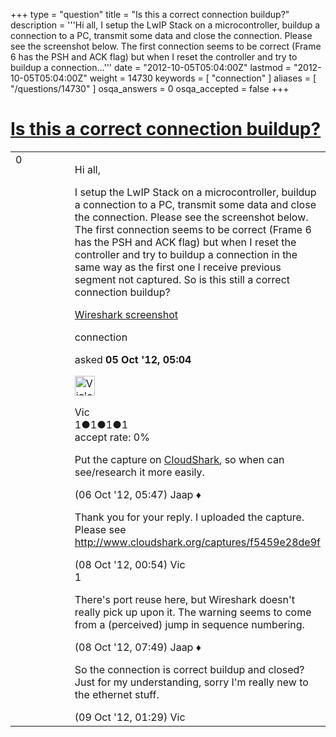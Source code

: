 +++
type = "question"
title = "Is this a correct connection buildup?"
description = '''Hi all, I setup the LwIP Stack on a microcontroller, buildup a connection to a PC, transmit some data and close the connection. Please see the screenshot below. The first connection seems to be correct (Frame 6 has the PSH and ACK flag) but when I reset the controller and try to buildup a connection...'''
date = "2012-10-05T05:04:00Z"
lastmod = "2012-10-05T05:04:00Z"
weight = 14730
keywords = [ "connection" ]
aliases = [ "/questions/14730" ]
osqa_answers = 0
osqa_accepted = false
+++

<div class="headNormal">

# [Is this a correct connection buildup?](/questions/14730/is-this-a-correct-connection-buildup)

</div>

<div id="main-body">

<div id="askform">

<table id="question-table" style="width:100%;"><colgroup><col style="width: 50%" /><col style="width: 50%" /></colgroup><tbody><tr class="odd"><td style="width: 30px; vertical-align: top"><div class="vote-buttons"><div id="post-14730-score" class="post-score" title="current number of votes">0</div><div id="favorite-count" class="favorite-count"></div></div></td><td><div id="item-right"><div class="question-body"><p>Hi all,</p><p>I setup the LwIP Stack on a microcontroller, buildup a connection to a PC, transmit some data and close the connection. Please see the screenshot below. The first connection seems to be correct (Frame 6 has the PSH and ACK flag) but when I reset the controller and try to buildup a connection in the same way as the first one I receive previous segment not captured. So is this still a correct connection buildup?</p><p><a href="http://tinypic.com/r/r8f1fm/6">Wireshark screenshot</a></p></div><div id="question-tags" class="tags-container tags">connection</div><div id="question-controls" class="post-controls"></div><div class="post-update-info-container"><div class="post-update-info post-update-info-user"><p>asked <strong>05 Oct '12, 05:04</strong></p><img src="https://secure.gravatar.com/avatar/1a8f429484fa071196373e8e190f1bc9?s=32&amp;d=identicon&amp;r=g" class="gravatar" width="32" height="32" alt="Vic&#39;s gravatar image" /><p>Vic<br />
<span class="score" title="1 reputation points">1</span><span title="1 badges"><span class="badge1">●</span><span class="badgecount">1</span></span><span title="1 badges"><span class="silver">●</span><span class="badgecount">1</span></span><span title="1 badges"><span class="bronze">●</span><span class="badgecount">1</span></span><br />
<span class="accept_rate" title="Rate of the user&#39;s accepted answers">accept rate:</span> <span title="Vic has no accepted answers">0%</span></p></div></div><div id="comments-container-14730" class="comments-container"><span id="14744"></span><div id="comment-14744" class="comment"><div id="post-14744-score" class="comment-score"></div><div class="comment-text"><p>Put the capture on <a href="http://www.cloudshark.org/">CloudShark</a>, so when can see/research it more easily.</p></div><div id="comment-14744-info" class="comment-info"><span class="comment-age">(06 Oct '12, 05:47)</span> Jaap ♦</div></div><span id="14767"></span><div id="comment-14767" class="comment"><div id="post-14767-score" class="comment-score"></div><div class="comment-text"><p>Thank you for your reply. I uploaded the capture. Please see <a href="http://www.cloudshark.org/captures/f5459e28de9f">http://www.cloudshark.org/captures/f5459e28de9f</a></p></div><div id="comment-14767-info" class="comment-info"><span class="comment-age">(08 Oct '12, 00:54)</span> Vic</div></div><span id="14774"></span><div id="comment-14774" class="comment"><div id="post-14774-score" class="comment-score">1</div><div class="comment-text"><p>There's port reuse here, but Wireshark doesn't really pick up upon it. The warning seems to come from a (perceived) jump in sequence numbering.</p></div><div id="comment-14774-info" class="comment-info"><span class="comment-age">(08 Oct '12, 07:49)</span> Jaap ♦</div></div><span id="14807"></span><div id="comment-14807" class="comment"><div id="post-14807-score" class="comment-score"></div><div class="comment-text"><p>So the connection is correct buildup and closed? Just for my understanding, sorry I'm really new to the ethernet stuff.</p></div><div id="comment-14807-info" class="comment-info"><span class="comment-age">(09 Oct '12, 01:29)</span> Vic</div></div></div><div id="comment-tools-14730" class="comment-tools"></div><div class="clear"></div><div id="comment-14730-form-container" class="comment-form-container"></div><div class="clear"></div></div></td></tr></tbody></table>

</div>

</div>

